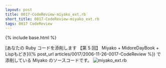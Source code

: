 ```yaml
---
layout: post
title: 0017-CodeReview-miyako_ext.rb
short_title: 0017-CodeReview-miyako_ext.rb
tags: 0017 CodeReview
---
```

{% include base.html %}


[あなたの Ruby コードを添削します 【第 5 回】 Miyako + MidoreDayBook + Lispもどき]({% post_url articles/0017/2006-11-26-0017-CodeReview %}) で添削している Miyako のソースコードです。
![miyako_ext.rb]({{base}}{{site.baseurl}}/images/0017-CodeReview-miyako_ext.rb/miyako_ext.rb)



